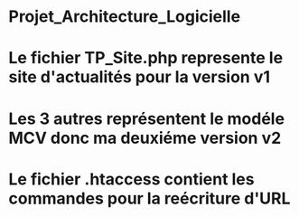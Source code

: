 # Projet_Architecture_Logicielle
# Le fichier TP_Site.php represente le site d'actualités pour la version v1
# Les 3 autres représentent le modéle MCV donc ma deuxiéme version v2
# Le fichier .htaccess contient les commandes pour la reécriture d'URL
